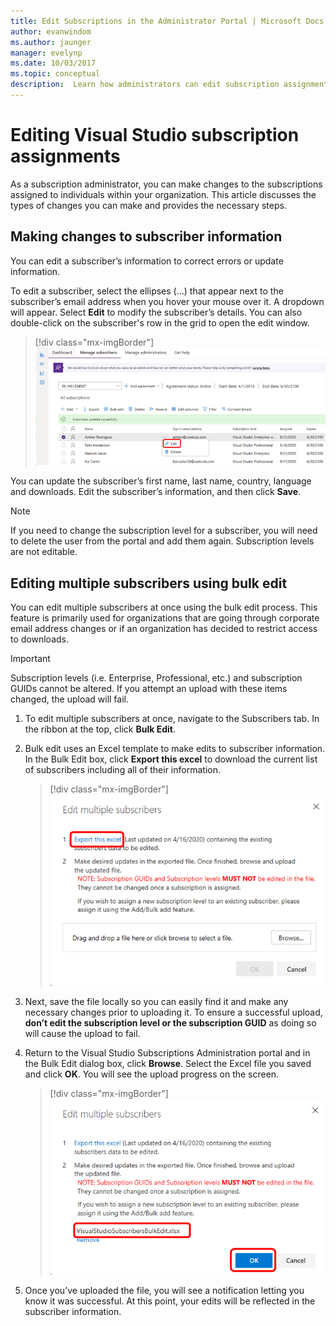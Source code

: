 ```yaml
---
title: Edit Subscriptions in the Administrator Portal | Microsoft Docs
author: evanwindom
ms.author: jaunger
manager: evelynp
ms.date: 10/03/2017
ms.topic: conceptual
description:  Learn how administrators can edit subscription assignments.
---
```


# Editing Visual Studio subscription assignments

As a subscription administrator, you can make changes to the subscriptions assigned to individuals within your organization.  This article discusses the types of changes you can make and provides the necessary steps.

## Making changes to subscriber information
You can edit a subscriber’s information to correct errors or update information.

To edit a subscriber, select the ellipses (…) that appear next to the subscriber’s email address when you hover your mouse over it. A dropdown will appear.  Select **Edit** to modify the subscriber’s details. You can also double-click on the subscriber's row in the grid to open the edit window.
> [!div class="mx-imgBorder"]
> ![Select subscriber to edit](_img/edit-license/select-subscriber.png)

You can update the subscriber’s first name, last name, country, language and downloads. Edit the subscriber’s information, and then click **Save**.

   > [!NOTE]
   > If you need to change the subscription level for a subscriber, you will need to delete the user from the portal and add them again. Subscription levels are not editable.

## Editing multiple subscribers using bulk edit

You can edit multiple subscribers at once using the bulk edit process. This feature is primarily used for organizations that are going through corporate email address changes or if an organization has decided to restrict access to downloads.

   > [!IMPORTANT]
   > Subscription levels (i.e. Enterprise, Professional, etc.) and subscription GUIDs cannot be altered.  If you attempt an upload with these items changed, the upload will fail.

1. To edit multiple subscribers at once, navigate to the Subscribers tab. In the ribbon at the top, click **Bulk Edit**.

2. Bulk edit uses an Excel template to make edits to subscriber information. In the Bulk Edit box, click **Export this excel** to download the current list of subscribers including all of their information.
   > [!div class="mx-imgBorder"]
   > ![Editing a License - Export Bulk Edits List](_img/edit-license/edit-license-bulk-edit-export.png)

3. Next, save the file locally so you can easily find it and make any necessary changes prior to uploading it. To ensure a successful upload, **don’t edit the subscription level or the subscription GUID** as doing so will cause the upload to fail.

4. Return to the Visual Studio Subscriptions Administration portal and in the Bulk Edit dialog box, click **Browse**. Select the Excel file you saved and click **OK**. You will see the upload progress on the screen.
   > [!div class="mx-imgBorder"]
   > ![Editing a License - Bulk Edits File Upload](_img/edit-license/edit-license-bulk-file-upload1.png)

5. Once you’ve uploaded the file, you will see a notification letting you know it was successful. At this point, your edits will be reflected in the subscriber information.
